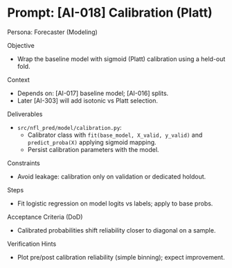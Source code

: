 # Prompt: [AI-018] Calibration (Platt)

Persona: Forecaster (Modeling)

Objective
- Wrap the baseline model with sigmoid (Platt) calibration using a held-out fold.

Context
- Depends on: [AI-017] baseline model; [AI-016] splits.
- Later [AI-303] will add isotonic vs Platt selection.

Deliverables
- `src/nfl_pred/model/calibration.py`:
  - Calibrator class with `fit(base_model, X_valid, y_valid)` and `predict_proba(X)` applying sigmoid mapping.
  - Persist calibration parameters with the model.

Constraints
- Avoid leakage: calibration only on validation or dedicated holdout.

Steps
- Fit logistic regression on model logits vs labels; apply to base probs.

Acceptance Criteria (DoD)
- Calibrated probabilities shift reliability closer to diagonal on a sample.

Verification Hints
- Plot pre/post calibration reliability (simple binning); expect improvement.

